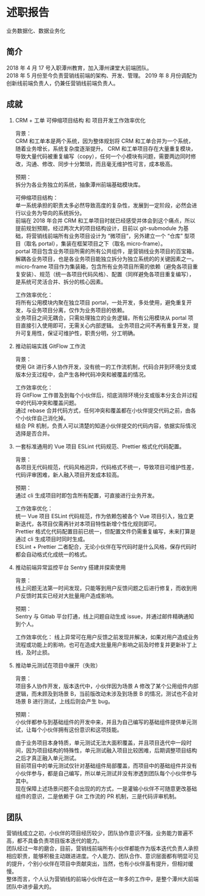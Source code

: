 # 述职报告

业务数据化、数据业务化

## 简介

2018 年 4 月 17 号入职潭州教育，加入潭州课堂大前端团队。  
2018 年 5 月份至今负责营销线前端的架构、开发、管理。
2019 年 8 月份调配为创新线前端负责人，仍兼任营销线前端负责人。

## 成就

1. CRM + 工单 可伸缩项目结构 和 项目开发工作效率优化

   背景：  
   CRM 和工单本是两个系统，因为整体规划将 CRM 和工单合并为一个系统，随着业务增长，系统复杂度逐渐提升。
   CRM 和工单项目存在大量重复模块，导致大量代码被重复编写（copy），任何一个小模块有问题，需要两边同时修改，沟通、修改、同步十分繁琐，而且毫无维护性可言，成本极高。

   预期：  
   拆分为各业务独立的系统，抽象潭州前端基础模块库。

   可伸缩项目结构：  
   单一系统承担的职责太多必然导致高度的复杂性，发展到一定阶段，必然会进行以业务为导向的系统拆分。  
   前端在 2018 年合并 CRM 和工单项目时就已经感受并体会到这个痛点，所以提前规划预期，经过两次大的项目结构设计，目前以 git-submodule 为基础，将营销线前端所有业务项目设计为 “微项目”，另外建立一个 “仓库” 型项目（取名 portal），集装在框架项目之下（取名 micro-frame）。  
   portal 项目包含业务项目所需的所有公共组件，是营销线业务项目的百宝箱，解耦各业务项目，也是各业务项目能独立拆分为独立系统的的关键因素之一。  
   micro-frame 项目作为集装箱，包含所有业务项目所需的依赖（避免各项目重复安装）、规范（统一各项目代码风格）、配置（同样避免各项目重复编写），是系统可灵活合并、拆分的核心因素。

   工作效率优化：  
   将所有公用模块内聚在独立项目 portal，一处开发，多处使用，避免重复开发，与业务项目分离，仅作为业务项目的依赖。  
   业务项目之间无耦合，只需处理独立的业务逻辑，所有公用模块从 portal 项目直接引入使用即可，无需关心内部逻辑。
   业务项目之间不再有重复开发，提升可复用性，保证可维护性，职责分明，分工明确。

2. 推动前端实践 GitFlow 工作流

   背景：  
   使用 Git 进行多人协作开发，没有统一的工作流机制，代码合并到环境分支或版本分支过程中，会产生各种代码冲突和被覆盖的情况。

   工作效率优化：  
   将 GitFlow 工作普及到每个小伙伴后，彻底消除环境分支或版本分支合并过程中的代码冲突和覆盖问题。  
   通过 rebase 合并代码方式，任何冲突和覆盖都在小伙伴提交代码之前，由各个小伙伴自己消化掉。  
   结合 PR 机制，负责人可以清楚的知道小伙伴提交的代码内容，依据实际情况选择是否合并。

3. 一套标准通用的 Vue 项目 ESLint 代码规范、Prettier 格式化代码配置。

   背景：  
   各项目无代码规范，代码风格迥异，代码格式不统一，导致项目可维护性差，代码评审困难，新人融入项目开发成本较高。

   预期：  
   通过 cli 生成项目时即包含所有配置，可直接进行业务开发。

   工作效率优化：  
   统一 Vue 项目 ESLint 代码规范，作为依赖包被各个 Vue 项目引入，独立更新迭代，各项目仅需再针对本项目特性新增个性化规则即可。  
   Prettier 格式化代码配置目前已统一，但配置文件仍需重复编写，未来打算是通过 cli 生成项目时同时生成。  
   ESLint + Prettier 二者配合，无论小伙伴在写代码时是什么风格，保存代码时都会自动格式化成统一的格式。

4. 推动前端异常监控平台 Sentry 搭建并探索使用

   背景：  
   线上问题无法第一时间发现，只能等到用户反馈问题之后进行修复，而收到用户反馈时其实已经对大批量用户造成影响。

   预期：  
   Sentry 与 Gitlab 平台打通，线上问题自动生成 issue，并通过邮件精确通知到个人。

   工作效率优化：
   线上异常可在用户反馈之前发现并解决，如果对用户造成业务流程或功能上的影响，也可在造成大批量用户影响之前及时修复并更新补丁上线，及时止损。

5. 推动单元测试在项目中展开（失败）

   背景：  
   项目多人协作开发，版本迭代中，小伙伴因为场景 A 修改了某个公用组件内部逻辑，而未顾及到场景 B，当前版改动未涉及到场景 B 的情况，测试也不会对场景 B 进行测试，上线后则会产生 bug。

   预期：  
   小伙伴都参与到基础组件的开发中来，并且为自己编写的基础组件提供单元测试，让每个小伙伴拥有这份意识和这项技能。

   由于业务项目本身特质，单元测试无法大面积覆盖，并且项目迭代中一段时间，因为项目结构的特殊性，单元测试融入项目比较困难，后期调整项目结构之后才真正融入单元测试。  
   目前项目中的单元测试仅针对基础组件局部覆盖，而项目中的基础组件并没有小伙伴参与，都是自己编写，所以单元测试并没有渗透到团队每个小伙伴参与其中。  
   现在保障上述场景问题不会出现的的方式，一是灌输小伙伴不可随意更改基础组件的意识，二是依赖于 Git 工作流的 PR 机制，三是代码评审机制。

## 团队

营销线成立之初，小伙伴的项目经历较少，团队协作意识不强，业务能力普遍不高，都不具备负责项目版本迭代的能力。  
团队经过一年的磨合，目前，营销线前端所有小伙伴都能作为版本迭代负责人承担相应职责，能够积极主动跟进进度。个人能力、团队合作、意识层面都有明显可见的提升，个别小伙伴在项目中贡献突出，当然，也有小伙伴虽有提升，但相对缓慢。  
整体而言，个人认为营销线的前端小伙伴在这一年多的工作中，是整个潭州大前端团队中进步最大的。
